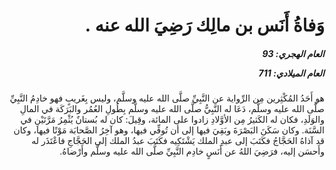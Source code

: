 <h1 dir="rtl">وَفاةُ أَنَس بن مالِك رَضِيَ الله عنه .</h1>

<h5 dir="rtl">العام الهجري:  93

العام الميلادي: 711

</h5>

<p dir="rtl">هو أَحَدُ المُكْثِرين مِن الرِّواية عن النَّبِيِّ صلَّى الله عليه وسلَّم، وليس بِغَريبٍ فهو خادِمُ النَّبِيِّ صلَّى الله عليه وسلَّم، دَعَا له النَّبِيُّ صلَّى الله عليه وسلَّم بِطُولِ العُمُر والبَرَكَة في المالِ والوَلَدِ، فكان له الكَثيرُ مِن الأوَّلادِ زادوا على المائة، وقِيلَ: كان له بُستانٌ يُثْمِرُ مَرَّتَيْنِ في السَّنَة. وكان سَكَنَ البَصْرَةَ وبَقِيَ فيها إلى أن تُوفِّي فيها، وهو آخِرُ الصَّحابَة مَوْتًا فيها، وكان قد آذاهُ الحَجَّاجُ فكَتَبَ إلى عبدِ الملك يَشْتَكِيه فكَتَبَ عبدُ الملك إلى الحَجَّاجِ فاعْتَذَر له وأَحسَن إليه، فرَضِيَ اللهُ عن أَنَسٍ خادِم النَّبِيِّ صلَّى الله عليه وسلَّم وأَرْضاهُ.</p></br>
